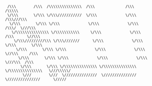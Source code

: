      /\\\        /\\\  /\\\\\\\\\\\\\\\  /\\\              /\\\                   /\\\\\    
     \/\\\       \/\\\ \/\\\///////////  \/\\\             \/\\\                 /\\\///\\\    
      \/\\\       \/\\\ \/\\\             \/\\\             \/\\\               /\\\/  \///\\\     
       \/\\\\\\\\\\\\\\\ \/\\\\\\\\\\\     \/\\\             \/\\\              /\\\      \//\\\    
        \/\\\/////////\\\ \/\\\///////      \/\\\             \/\\\             \/\\\       \/\\\    
         \/\\\       \/\\\ \/\\\             \/\\\             \/\\\             \//\\\     /\\\   
          \/\\\       \/\\\ \/\\\             \/\\\             \/\\\             \///\\\  /\\\ 
           \/\\\       \/\\\ \/\\\\\\\\\\\\\\\ \/\\\\\\\\\\\\\\\ \/\\\\\\\\\\\\\\\   \///\\\\\/
            \///        \///  \///////////////  \///////////////  \///////////////      \/////
